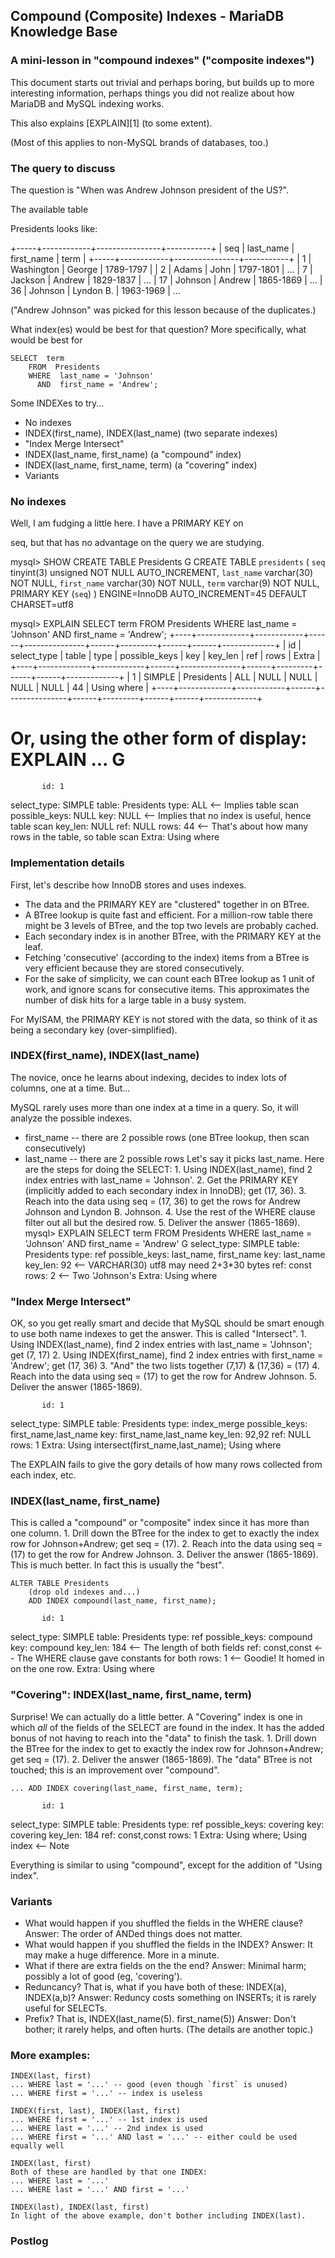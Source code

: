 ## Compound (Composite) Indexes - MariaDB Knowledge Base

### [](https://gist.github.com/NgVanYud/835237bb79af9a6d013d7d3047b44c57#a-mini-lesson-in-compound-indexes-composite-indexes)A mini-lesson in "compound indexes" ("composite indexes")

This document starts out trivial and perhaps boring, but builds up to more interesting information, perhaps things you did not realize about how MariaDB and MySQL indexing works.

This also explains [EXPLAIN][1] (to some extent).

(Most of this applies to non-MySQL brands of databases, too.)

### [](https://gist.github.com/NgVanYud/835237bb79af9a6d013d7d3047b44c57#the-query-to-discuss)The query to discuss

The question is "When was Andrew Johnson president of the US?".

The available table 

Presidents looks like:

+-----+------------+----------------+-----------+
| seq | last_name  | first_name     | term      |
+-----+------------+----------------+-----------+
|   1 | Washington | George         | 1789-1797 |
|   2 | Adams      | John           | 1797-1801 |
...
|   7 | Jackson    | Andrew         | 1829-1837 |
...
|  17 | Johnson    | Andrew         | 1865-1869 |
...
|  36 | Johnson    | Lyndon B.      | 1963-1969 |
...

("Andrew Johnson" was picked for this lesson because of the duplicates.)

What index(es) would be best for that question? More specifically, what would be best for

    SELECT  term
        FROM  Presidents
        WHERE  last_name = 'Johnson'
          AND  first_name = 'Andrew';

Some INDEXes to try...

- No indexes
- INDEX(first_name), INDEX(last_name) (two separate indexes)
- "Index Merge Intersect"
- INDEX(last_name, first_name) (a "compound" index)
- INDEX(last_name, first_name, term) (a "covering" index)
- Variants

### [](https://gist.github.com/NgVanYud/835237bb79af9a6d013d7d3047b44c57#no-indexes)No indexes

Well, I am fudging a little here. I have a PRIMARY KEY on 

seq, but that has no advantage on the query we are studying.

mysql&gt;  SHOW CREATE TABLE Presidents G
CREATE TABLE `presidents` (
  `seq` tinyint(3) unsigned NOT NULL AUTO_INCREMENT,
  `last_name` varchar(30) NOT NULL,
  `first_name` varchar(30) NOT NULL,
  `term` varchar(9) NOT NULL,
  PRIMARY KEY (`seq`)
) ENGINE=InnoDB AUTO_INCREMENT=45 DEFAULT CHARSET=utf8

mysql&gt;  EXPLAIN  SELECT  term
            FROM  Presidents
            WHERE  last_name = 'Johnson'
              AND  first_name = 'Andrew';
+----+-------------+------------+------+---------------+------+---------+------+------+-------------+
| id | select_type | table      | type | possible_keys | key  | key_len | ref  | rows | Extra       |
+----+-------------+------------+------+---------------+------+---------+------+------+-------------+
|  1 | SIMPLE      | Presidents | ALL  | NULL          | NULL | NULL    | NULL |   44 | Using where |
+----+-------------+------------+------+---------------+------+---------+------+------+-------------+

# Or, using the other form of display:  EXPLAIN ... G
           id: 1
  select_type: SIMPLE
        table: Presidents
         type: ALL        &lt;-- Implies table scan
possible_keys: NULL
          key: NULL       &lt;-- Implies that no index is useful, hence table scan
      key_len: NULL
          ref: NULL
         rows: 44         &lt;-- That's about how many rows in the table, so table scan
        Extra: Using where

### [](https://gist.github.com/NgVanYud/835237bb79af9a6d013d7d3047b44c57#implementation-details)Implementation details

First, let's describe how InnoDB stores and uses indexes.

- The data and the PRIMARY KEY are "clustered" together in on BTree.
- A BTree lookup is quite fast and efficient. For a million-row table there might be 3 levels of BTree, and the top two levels are probably cached.
- Each secondary index is in another BTree, with the PRIMARY KEY at the leaf.
- Fetching 'consecutive' (according to the index) items from a BTree is very efficient because they are stored consecutively.
- For the sake of simplicity, we can count each BTree lookup as 1 unit of work, and ignore scans for consecutive items. This approximates the number of disk hits for a large table in a busy system.

For MyISAM, the PRIMARY KEY is not stored with the data, so think of it as being a secondary key (over-simplified).

### [](https://gist.github.com/NgVanYud/835237bb79af9a6d013d7d3047b44c57#indexfirst_name-indexlast_name)INDEX(first_name), INDEX(last_name)

The novice, once he learns about indexing, decides to index lots of columns, one at a time. But...

MySQL rarely uses more than one index at a time in a query. So, it will analyze the possible indexes.

- first_name -- there are 2 possible rows (one BTree lookup, then scan consecutively) 
- last_name -- there are 2 possible rows Let's say it picks last_name. Here are the steps for doing the SELECT: 1. Using INDEX(last_name), find 2 index entries with last_name = 'Johnson'. 2. Get the PRIMARY KEY (implicitly added to each secondary index in InnoDB); get (17, 36). 3. Reach into the data using seq = (17, 36) to get the rows for Andrew Johnson and Lyndon B. Johnson. 4. Use the rest of the WHERE clause filter out all but the desired row. 5. Deliver the answer (1865-1869). mysql&gt; EXPLAIN SELECT term FROM Presidents WHERE last_name = 'Johnson' AND first_name = 'Andrew' G select_type: SIMPLE table: Presidents type: ref possible_keys: last_name, first_name key: last_name key_len: 92 &lt;-- VARCHAR(30) utf8 may need 2+3*30 bytes ref: const rows: 2 &lt;-- Two 'Johnson's Extra: Using where 

### [](https://gist.github.com/NgVanYud/835237bb79af9a6d013d7d3047b44c57#index-merge-intersect)"Index Merge Intersect"

OK, so you get really smart and decide that MySQL should be smart enough to use both name indexes to get the answer. This is called "Intersect". 1. Using INDEX(last_name), find 2 index entries with last_name = 'Johnson'; get (7, 17) 2. Using INDEX(first_name), find 2 index entries with first_name = 'Andrew'; get (17, 36) 3. "And" the two lists together (7,17) & (17,36) = (17) 4. Reach into the data using seq = (17) to get the row for Andrew Johnson. 5. Deliver the answer (1865-1869).

           id: 1
  select_type: SIMPLE
        table: Presidents
         type: index_merge
possible_keys: first_name,last_name
          key: first_name,last_name
      key_len: 92,92
          ref: NULL
         rows: 1
        Extra: Using intersect(first_name,last_name); Using where

The EXPLAIN fails to give the gory details of how many rows collected from each index, etc.

### [](https://gist.github.com/NgVanYud/835237bb79af9a6d013d7d3047b44c57#indexlast_name-first_name)INDEX(last_name, first_name)

This is called a "compound" or "composite" index since it has more than one column. 1. Drill down the BTree for the index to get to exactly the index row for Johnson+Andrew; get seq = (17). 2. Reach into the data using seq = (17) to get the row for Andrew Johnson. 3. Deliver the answer (1865-1869). This is much better. In fact this is usually the "best".

    ALTER TABLE Presidents
        (drop old indexes and...)
        ADD INDEX compound(last_name, first_name);

           id: 1
  select_type: SIMPLE
        table: Presidents
         type: ref
possible_keys: compound
          key: compound
      key_len: 184             &lt;-- The length of both fields
          ref: const,const     &lt;-- The WHERE clause gave constants for both
         rows: 1               &lt;-- Goodie!  It homed in on the one row.
        Extra: Using where

### [](https://gist.github.com/NgVanYud/835237bb79af9a6d013d7d3047b44c57#covering-indexlast_name-first_name-term)"Covering": INDEX(last_name, first_name, term)

Surprise! We can actually do a little better. A "Covering" index is one in which _all_ of the fields of the SELECT are found in the index. It has the added bonus of not having to reach into the "data" to finish the task. 1. Drill down the BTree for the index to get to exactly the index row for Johnson+Andrew; get seq = (17). 2. Deliver the answer (1865-1869). The "data" BTree is not touched; this is an improvement over "compound".

    ... ADD INDEX covering(last_name, first_name, term);

           id: 1
  select_type: SIMPLE
        table: Presidents
         type: ref
possible_keys: covering
          key: covering
      key_len: 184
          ref: const,const
         rows: 1
        Extra: Using where; Using index   &lt;-- Note

Everything is similar to using "compound", except for the addition of "Using index".

### [](https://gist.github.com/NgVanYud/835237bb79af9a6d013d7d3047b44c57#variants)Variants

- What would happen if you shuffled the fields in the WHERE clause? Answer: The order of ANDed things does not matter.
- What would happen if you shuffled the fields in the INDEX? Answer: It may make a huge difference. More in a minute.
- What if there are extra fields on the the end? Answer: Minimal harm; possibly a lot of good (eg, 'covering').
- Reduncancy? That is, what if you have both of these: INDEX(a), INDEX(a,b)? Answer: Reduncy costs something on INSERTs; it is rarely useful for SELECTs.
- Prefix? That is, INDEX(last_name(5). first_name(5)) Answer: Don't bother; it rarely helps, and often hurts. (The details are another topic.)

### [](https://gist.github.com/NgVanYud/835237bb79af9a6d013d7d3047b44c57#more-examples)More examples:

    INDEX(last, first)
    ... WHERE last = '...' -- good (even though `first` is unused)
    ... WHERE first = '...' -- index is useless

    INDEX(first, last), INDEX(last, first)
    ... WHERE first = '...' -- 1st index is used
    ... WHERE last = '...' -- 2nd index is used
    ... WHERE first = '...' AND last = '...' -- either could be used equally well

    INDEX(last, first)
    Both of these are handled by that one INDEX:
    ... WHERE last = '...'
    ... WHERE last = '...' AND first = '...'

    INDEX(last), INDEX(last, first)
    In light of the above example, don't bother including INDEX(last).

### [](https://gist.github.com/NgVanYud/835237bb79af9a6d013d7d3047b44c57#postlog)Postlog